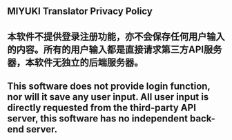 ## MIYUKI Translator Privacy Policy

## 本软件不提供登录注册功能，亦不会保存任何用户输入的内容。所有的用户输入都是直接请求第三方API服务器，本软件无独立的后端服务器。

## This software does not provide login function, nor will it save any user input. All user input is directly requested from the third-party API server, this software has no independent back-end server.
